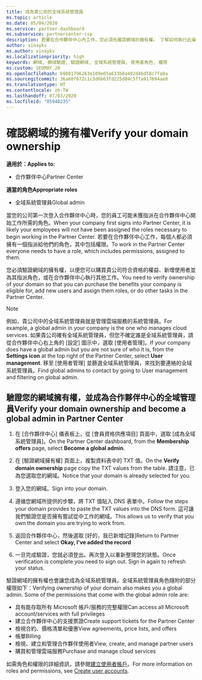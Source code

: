 ```yaml
---
title: 成為貴公司的全域系統管理員
ms.topic: article
ms.date: 05/04/2020
ms.service: partner-dashboard
ms.subservice: partnercenter-csp
description: 若要在合作夥伴中心內工作，您必須先確認網域的擁有權。 了解如何執行此操作，以及如何成為可新增使用者的全域管理員。
author: vinayks
ms.author: vinayks
ms.localizationpriority: high
keywords: 網域, 網域驗證, 驗證網域, 全域系統管理員, 使用者角色, 權限
ms.custom: SEOMAY.20
ms.openlocfilehash: b9081796263e109e65a633b0a492d4bd58c7fa0a
ms.sourcegitcommit: 36a60f672c1c3d6b63fd225d04c5ffa917694ae0
ms.translationtype: HT
ms.contentlocale: zh-TW
ms.lasthandoff: 07/03/2020
ms.locfileid: "85948235"
---
```

# <a name="verify-your-domain-ownership"></a><span data-ttu-id="efb5d-105">確認網域的擁有權</span><span class="sxs-lookup"><span data-stu-id="efb5d-105">Verify your domain ownership</span></span>

<span data-ttu-id="efb5d-106">**適用於：**</span><span class="sxs-lookup"><span data-stu-id="efb5d-106">**Applies to:**</span></span>

- <span data-ttu-id="efb5d-107">合作夥伴中心</span><span class="sxs-lookup"><span data-stu-id="efb5d-107">Partner Center</span></span>

<span data-ttu-id="efb5d-108">**適當的角色**</span><span class="sxs-lookup"><span data-stu-id="efb5d-108">**Appropriate roles**</span></span>

- <span data-ttu-id="efb5d-109">全域系統管理員</span><span class="sxs-lookup"><span data-stu-id="efb5d-109">Global admin</span></span>

<span data-ttu-id="efb5d-110">當您的公司第一次登入合作夥伴中心時，您的員工可能未獲指派在合作夥伴中心開始工作所需的角色。</span><span class="sxs-lookup"><span data-stu-id="efb5d-110">When your company first signs into Partner Center, it is likely your employees will not have been assigned the roles necessary to begin working in the Partner Center.</span></span> <span data-ttu-id="efb5d-111">若要在合作夥伴中心工作，每個人都必須擁有一個指派給他們的角色，其中包括權限。</span><span class="sxs-lookup"><span data-stu-id="efb5d-111">To work in the Partner Center everyone needs to have a role, which includes permissions, assigned to them.</span></span>  

<span data-ttu-id="efb5d-112">您必須驗證網域的擁有權，以便您可以購買貴公司符合資格的權益、新增使用者並為其指派角色，或在合作夥伴中心執行其他工作。</span><span class="sxs-lookup"><span data-stu-id="efb5d-112">You need to verify ownership of your domain so that you can purchase the benefits your company is eligible for, add new users and assign them roles, or do other tasks in the Partner Center.</span></span>

>[!Note]
><span data-ttu-id="efb5d-113">例如，貴公司中的全域系統管理員就是管理雲端服務的系統管理員。</span><span class="sxs-lookup"><span data-stu-id="efb5d-113">For example, a global admin in your company is the one who manages cloud services.</span></span> <span data-ttu-id="efb5d-114">如果貴公司確有全域系統管理員，但您不確定誰是全域系統管理員，請從合作夥伴中心右上角的 [設定] 圖示中，選取 [使用者管理]。</span><span class="sxs-lookup"><span data-stu-id="efb5d-114">If your company does have a global admin but you are not sure of who it is, from the **Settings icon** at the top right of the Partner Center, select **User management**.</span></span> <span data-ttu-id="efb5d-115">移至 [使用者管理] 並篩選全域系統管理員，來找到要連絡的全域系統管理員。</span><span class="sxs-lookup"><span data-stu-id="efb5d-115">Find global admins to contact by going to User management and filtering on global admin.</span></span>

## <a name="verify-your-domain-ownership-and-become-a-global-admin-in-partner-center"></a><span data-ttu-id="efb5d-116">驗證您的網域擁有權，並成為合作夥伴中心的全域管理員</span><span class="sxs-lookup"><span data-stu-id="efb5d-116">Verify your domain ownership and become a global admin in Partner Center</span></span>

1. <span data-ttu-id="efb5d-117">在 [合作夥伴中心] 儀表板上，從 [會員資格供應項目] 頁面中，選取 [成為全域系統管理員]。</span><span class="sxs-lookup"><span data-stu-id="efb5d-117">On the Partner Center dashboard, from the **Membership offers** page, select **Become a global admin**.</span></span> 

2. <span data-ttu-id="efb5d-118">在 [驗證網域擁有權] 頁面上，複製資料表中的 TXT 值。</span><span class="sxs-lookup"><span data-stu-id="efb5d-118">On the **Verify domain ownership** page copy the TXT values from the table.</span></span> <span data-ttu-id="efb5d-119">請注意，已為您選取您的網域。</span><span class="sxs-lookup"><span data-stu-id="efb5d-119">Notice that your domain is already selected for you.</span></span>

3. <span data-ttu-id="efb5d-120">登入您的網域。</span><span class="sxs-lookup"><span data-stu-id="efb5d-120">Sign into your domain.</span></span> 

4. <span data-ttu-id="efb5d-121">遵循您網域所提供的步驟，將 TXT 值貼入 DNS 表單中。</span><span class="sxs-lookup"><span data-stu-id="efb5d-121">Follow the steps your domain provides to paste the TXT values into the DNS form.</span></span>  <span data-ttu-id="efb5d-122">這可讓我們驗證您是否擁有嘗試從中工作的網域。</span><span class="sxs-lookup"><span data-stu-id="efb5d-122">This allows us to verify that you own the domain you are trying to work from.</span></span>

5. <span data-ttu-id="efb5d-123">返回合作夥伴中心，然後選取 [好的，我已新增記錄]</span><span class="sxs-lookup"><span data-stu-id="efb5d-123">Return to Partner Center and select **Okay, I've added the record**</span></span>

6. <span data-ttu-id="efb5d-124">一旦完成驗證，您就必須登出。再次登入以重新整理您的狀態。</span><span class="sxs-lookup"><span data-stu-id="efb5d-124">Once verification is complete you need to sign out. Sign in again to refresh your status.</span></span> 

<span data-ttu-id="efb5d-125">驗證網域的擁有權也會讓您成為全域系統管理員。全域系統管理員角色隨附的部分權限如下：</span><span class="sxs-lookup"><span data-stu-id="efb5d-125">Verifying ownership of your domain also makes you a global admin. Some of the permissions that come with the global admin role are:</span></span>

- <span data-ttu-id="efb5d-126">具有能存取所有 Microsoft 帳戶/服務的完整權限</span><span class="sxs-lookup"><span data-stu-id="efb5d-126">Can access all Microsoft account/services with full privileges</span></span> 
- <span data-ttu-id="efb5d-127">建立合作夥伴中心的支援票證</span><span class="sxs-lookup"><span data-stu-id="efb5d-127">Create support tickets for the Partner Center</span></span>
- <span data-ttu-id="efb5d-128">檢視合約、價格清單和優惠</span><span class="sxs-lookup"><span data-stu-id="efb5d-128">View agreements, price lists, and offers</span></span>
- <span data-ttu-id="efb5d-129">帳單</span><span class="sxs-lookup"><span data-stu-id="efb5d-129">Billing</span></span>
- <span data-ttu-id="efb5d-130">檢視、建立和管理合作夥伴使用者</span><span class="sxs-lookup"><span data-stu-id="efb5d-130">View, create, and manage partner users</span></span>
- <span data-ttu-id="efb5d-131">購買和管理雲端服務</span><span class="sxs-lookup"><span data-stu-id="efb5d-131">Purchase and manage cloud services</span></span>

<span data-ttu-id="efb5d-132">如需角色和權限的詳細資訊，請參閱[建立使用者帳戶](create-user-accounts-and-set-permissions.md)。</span><span class="sxs-lookup"><span data-stu-id="efb5d-132">For more information on roles and permissions, see [Create user accounts](create-user-accounts-and-set-permissions.md).</span></span> 